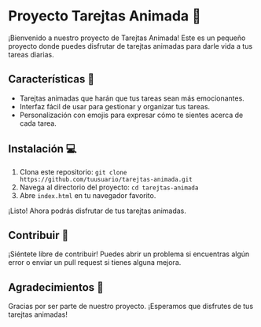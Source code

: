 # Proyecto Tarejtas Animada 🚀

¡Bienvenido a nuestro proyecto de Tarejtas Animada! Este es un pequeño proyecto donde puedes disfrutar de tarejtas animadas para darle vida a tus tareas diarias.

## Características 🎉

- Tarejtas animadas que harán que tus tareas sean más emocionantes.
- Interfaz fácil de usar para gestionar y organizar tus tareas.
- Personalización con emojis para expresar cómo te sientes acerca de cada tarea.

## Instalación 💻

1. Clona este repositorio: `git clone https://github.com/tuusuario/tarejtas-animada.git`
2. Navega al directorio del proyecto: `cd tarejtas-animada`
3. Abre `index.html` en tu navegador favorito.

¡Listo! Ahora podrás disfrutar de tus tarejtas animadas.

## Contribuir 🤝

¡Siéntete libre de contribuir! Puedes abrir un problema si encuentras algún error o enviar un pull request si tienes alguna mejora.

## Agradecimientos 🙌

Gracias por ser parte de nuestro proyecto. ¡Esperamos que disfrutes de tus tarejtas animadas!

